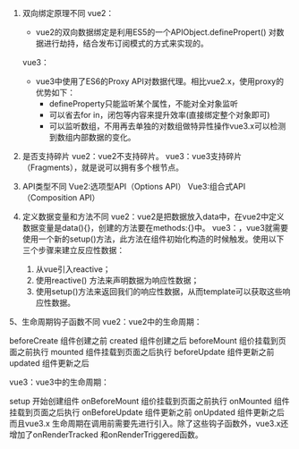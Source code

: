 1.  双向绑定原理不同
    vue2：
    - vue2的双向数据绑定是利用ES5的一个APIObject.definePropert() 对数据进行劫持，结合发布订阅模式的方式来实现的。

    vue3：
    - vue3中使用了ES6的Proxy API对数据代理。相比vue2.x，使用proxy的优势如下：
      - defineProperty只能监听某个属性，不能对全对象监听
      - 可以省去for in，闭包等内容来提升效率(直接绑定整个对象即可)
      - 可以监听数组，不用再去单独的对数组做特异性操作vue3.x可以检测到数组内部数据的变化。

2. 是否支持碎片
vue2：vue2不支持碎片。
vue3：vue3支持碎片（Fragments），就是说可以拥有多个根节点。

3. API类型不同
Vue2:选项型API（Options API）
Vue3:组合式API（Composition API）

4. 定义数据变量和方法不同
vue2：vue2是把数据放入data中，在vue2中定义数据变量是data(){}，创建的方法要在methods:{}中。
vue3：，vue3就需要使用一个新的setup()方法，此方法在组件初始化构造的时候触发。使用以下三个步骤来建立反应性数据： 
    1. 从vue引入reactive；
    2. 使用reactive() 方法来声明数据为响应性数据；
    3. 使用setup()方法来返回我们的响应性数据，从而template可以获取这些响应性数据。

5、生命周期钩子函数不同
vue2：vue2中的生命周期：

beforeCreate 组件创建之前
created 组件创建之后
beforeMount 组价挂载到页面之前执行
mounted 组件挂载到页面之后执行
beforeUpdate 组件更新之前
updated 组件更新之后

vue3：vue3中的生命周期：

setup 开始创建组件
onBeforeMount 组价挂载到页面之前执行
onMounted 组件挂载到页面之后执行
onBeforeUpdate 组件更新之前
onUpdated 组件更新之后
而且vue3.x 生命周期在调用前需要先进行引入。除了这些钩子函数外，vue3.x还增加了onRenderTracked 和onRenderTriggered函数。
